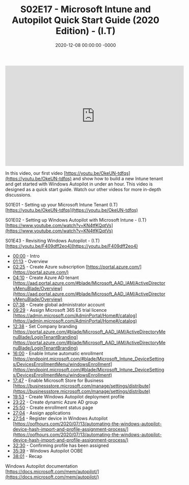 ﻿---
layout: post
title: "S02E17 - Microsoft Intune and Autopilot Quick Start Guide (2020 Edition) - (I.T)"
date: 2020-12-08 00:00:00 -0000
categories:
---

<iframe loading="lazy" width="560" height="315" src="https://www.youtube.com/embed/OYaDWKqg1uY" title="YouTube video player" frameborder="0" allow="accelerometer; autoplay; clipboard-write; encrypted-media; gyroscope; picture-in-picture" allowfullscreen></iframe>

In this video, our first video [https://youtu.be/OkeUN-tdfqs](https://youtu.be/OkeUN-tdfqs) and show how to build a new Intune tenant and get started with Windows Autopilot in under an hour. This video is designed as a quick start guide. Watch our other videos for more in-depth discussions.

S01E01 - Setting up your Microsoft Intune Tenant (I.T)
[https://youtu.be/OkeUN-tdfqs](https://youtu.be/OkeUN-tdfqs)

S01E02 - Setting up Windows Autopilot with Microsoft Intune - (I.T)
[https://www.youtube.com/watch?v=KN4tfKQqtVs](https://www.youtube.com/watch?v=KN4tfKQqtVs)

S01E43 - Revisiting Windows Autopilot - (I.T)
[https://youtu.be/F409dff2eo4](https://youtu.be/F409dff2eo4)

* [00:00](https://www.youtube.com/watch?v=OYaDWKqg1uY&t=0s) - Intro
* [01:13](https://www.youtube.com/watch?v=OYaDWKqg1uY&t=73s) - Overview
* [02:25](https://www.youtube.com/watch?v=OYaDWKqg1uY&t=145s) - Create Azure subscription
[https://portal.azure.com/](https://portal.azure.com/)
* [04:10](https://www.youtube.com/watch?v=OYaDWKqg1uY&t=250s) - Create Azure AD tenant
[https://aad.portal.azure.com/#blade/Microsoft_AAD_IAM/ActiveDirectoryMenuBlade/Overview](https://aad.portal.azure.com/#blade/Microsoft_AAD_IAM/ActiveDirectoryMenuBlade/Overview)
* [07:38](https://www.youtube.com/watch?v=OYaDWKqg1uY&t=458s) - Create global administrator account
* [09:29](https://www.youtube.com/watch?v=OYaDWKqg1uY&t=569s) - Assign Microsoft 365 E5 trial licence
[https://admin.microsoft.com/AdminPortal/Home#/catalog](https://admin.microsoft.com/AdminPortal/Home#/catalog)
* [12:38](https://www.youtube.com/watch?v=OYaDWKqg1uY&t=758s) - Set Company branding
[https://portal.azure.com/#blade/Microsoft_AAD_IAM/ActiveDirectoryMenuBlade/LoginTenantBranding](https://portal.azure.com/#blade/Microsoft_AAD_IAM/ActiveDirectoryMenuBlade/LoginTenantBranding)
* [16:00](https://www.youtube.com/watch?v=OYaDWKqg1uY&t=960s) - Enable Intune automatic enrollment
[https://endpoint.microsoft.com/#blade/Microsoft_Intune_DeviceSettings/DevicesEnrollmentMenu/windowsEnrollment](https://endpoint.microsoft.com/#blade/Microsoft_Intune_DeviceSettings/DevicesEnrollmentMenu/windowsEnrollment)
* [17:47](https://www.youtube.com/watch?v=OYaDWKqg1uY&t=1067s) - Enable Microsoft Store for Business
[https://businessstore.microsoft.com/manage/settings/distribute](https://businessstore.microsoft.com/manage/settings/distribute)
* [19:53](https://www.youtube.com/watch?v=OYaDWKqg1uY&t=1193s) - Create Windows Autopilot deployment profile
* [23:22](https://www.youtube.com/watch?v=OYaDWKqg1uY&t=1402s) - Create dynamic Azure AD group
* [25:50](https://www.youtube.com/watch?v=OYaDWKqg1uY&t=1550s) - Create enrollment status page
* [27:04](https://www.youtube.com/watch?v=OYaDWKqg1uY&t=1624s) - Assign applications
* [27:54](https://www.youtube.com/watch?v=OYaDWKqg1uY&t=1674s) - Register device in Windows Autopilot
[https://oofhours.com/2020/07/13/automating-the-windows-autopilot-device-hash-import-and-profile-assignment-process/](https://oofhours.com/2020/07/13/automating-the-windows-autopilot-device-hash-import-and-profile-assignment-process/)
* [32:30](https://www.youtube.com/watch?v=OYaDWKqg1uY&t=1950s) - Confirming profile has been assigned
* [35:39](https://www.youtube.com/watch?v=OYaDWKqg1uY&t=2139s) - Windows Autopilot OOBE
* [38:01](https://www.youtube.com/watch?v=OYaDWKqg1uY&t=2281s) - Recap

Windows Autopilot documentation
[https://docs.microsoft.com/mem/autopilot/](https://docs.microsoft.com/mem/autopilot/)

